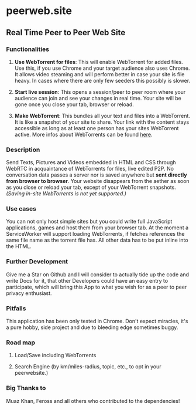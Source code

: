 # peerweb.site
## Real Time Peer to Peer Web Site

### Functionalities
1. **Use WebTorrent for files**: This will enable WebTorrent for added files. Use this, if you use Chrome and your target audience also uses Chrome. It allows video steaming and will perform better in case your site is file heavy. In cases where there are only few seeders this possibly is slower.

2. **Start live session**: This opens a session/peer to peer room where your audience can join and see your changes in real time. Your site will be gone once you close your tab, browser or reload.

3. **Make WebTorrent**: This bundles all your text and files into a WebTorrent. It is like a snapshot of your site to share. Your link with the content stays accessible as long as at least one person has your sites WebTorrent active. More infos about WebTorrents can be found [here](https://webtorrent.io/).

### Description
Send Texts, Pictures and Videos embedded in HTML and CSS through WebRTC in acquaintance of WebTorrents for files, live edited P2P. No conversation data passes a server nor is saved anywhere but **sent directly from browser to browser**. Your website disappears from the aether as soon as you close or reload your tab, except of your WebTorrent snapshots. *(Saving in-site WebTorrents is not yet supported.)*

### Use cases
You can not only host simple sites but you could write full JavaScript applications, games and host them from your browser tab. At the moment a ServiceWorker will support loading WebTorrents, if fetches references the same file name as the torrent file has. All other data has to be put inline into the HTML.

### Further Development
Give me a Star on Github and I will consider to actually tide up the code and write Docs for it, that other Developers could have an easy entry to participate, which will bring this App to what you wish for as a peer to peer privacy enthusiast.

### Pitfalls
This application has been only tested in Chrome. Don't expect miracles, it's a pure hobby, side project and due to bleeding edge sometimes buggy.

### Road map
1. Load/Save including WebTorrents

2. Search Engine (by km/miles-radius, topic, etc., to opt in your peerwebsite.)

### Big Thanks to
Muaz Khan, Feross and all others who contributed to the dependencies!